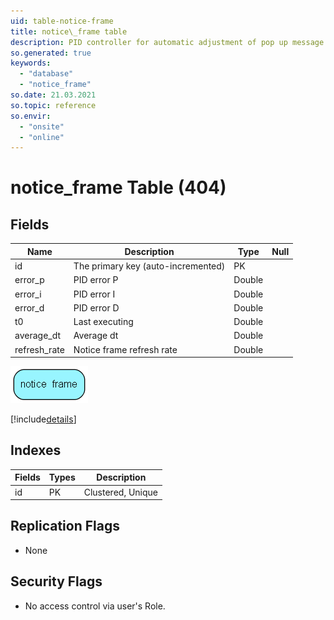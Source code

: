 ```yaml
---
uid: table-notice-frame
title: notice\_frame table
description: PID controller for automatic adjustment of pop up message check rate
so.generated: true
keywords:
  - "database"
  - "notice_frame"
so.date: 21.03.2021
so.topic: reference
so.envir:
  - "onsite"
  - "online"
---
```


# notice\_frame Table (404)

## Fields

| Name | Description | Type | Null |
|------|-------------|------|:----:|
|id|The primary key (auto-incremented)|PK| |
|error\_p|PID error P|Double| |
|error\_i|PID error I|Double| |
|error\_d|PID error D|Double| |
|t0|Last executing|Double| |
|average\_dt|Average dt|Double| |
|refresh\_rate|Notice frame refresh rate|Double| |


![notice_frame table relationship diagram](./media/notice_frame.png)

[!include[details](./includes/notice-frame.md)]

## Indexes

| Fields | Types | Description |
|--------|-------|-------------|
|id |PK |Clustered, Unique |

## Replication Flags

* None

## Security Flags

* No access control via user's Role.

